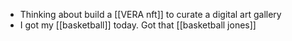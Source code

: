- Thinking about build a [[VERA nft]] to curate a digital art gallery
- I got my [[basketball]] today. Got that [[basketball jones]]